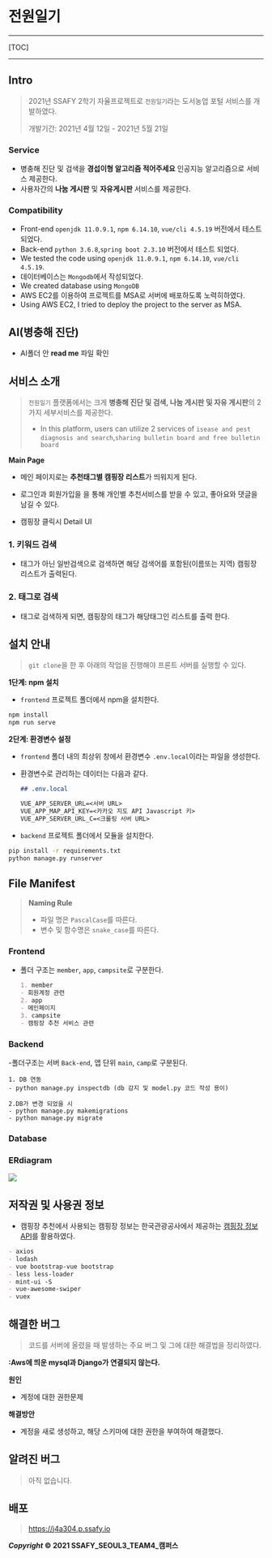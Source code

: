 # 전원일기

---

[TOC]

---



## Intro

> 2021년 SSAFY 2학기 자율프로젝트로 `전원일기`라는 도서농업 포털 서비스를 개발하였다.
>
> 개발기간: 2021년 4월 12일 - 2021년 5월 21일
>

### Service

- 병충해 진단 및 검색을 **경섭이형 알고리즘 적어주세요** 인공지능 알고리즘으로 서비스 제공한다.
- 사용자간의 **나눔 게시판** 및 **자유게시판** 서비스를 제공한다.

### Compatibility

- Front-end `openjdk 11.0.9.1`, `npm 6.14.10`, `vue/cli 4.5.19` 버전에서 테스트되었다.
- Back-end `python 3.6.8`,`spring boot 2.3.10` 버전에서 테스트 되었다.
- We tested the code using `openjdk 11.0.9.1`, `npm 6.14.10`, `vue/cli 4.5.19`.
- 데이터베이스는 `Mongodb`에서 작성되었다.
- We created database using `MongoDB`
- AWS EC2를 이용하여 프로젝트를  MSA로 서버에 배포하도록 노력히하였다.
- Using AWS EC2, I tried to deploy the project to the server as MSA.

## AI(병충해 진단)
- AI폴더 안 **read me** 파일 확인

## 서비스 소개

> `전원일기` 플랫폼에서는 크게 **병충해 진단 및 검색, 나눔 게시판 및 자유 게시판**의 2가지 세부서비스를 제공한다.
>
> - In this platform, users can utilize 2 services of `isease and pest diagnosis and search`,`sharing bulletin board and free bulletin board`

**Main Page**

- 메인 페이지로는 **추천태그별 캠핑장 리스트**가 띄워지게 된다.



- 로그인과 회원가입을 을 통해 개인별 추천서비스를 받을 수 있고, 좋아요와 댓글을 남길 수 있다.














- 캠핑장 클릭시 Detail UI








### 1. 키워드 검색

- 태그가 아닌 일반검색으로 검색하면 해당 검색어를 포함된(이름또는 지역) 캠핑장 리스트가 출력된다.





### 2. 태그로 검색

- 태그로 검색하게 되면, 캠핑장의 태그가 해당태그인 리스트를 출력 한다.





## 설치 안내

> `git clone`을 한 후 아래의 작업을 진행해야 프론트 서버를 실행할 수 있다.

**1단계: npm 설치**

- `frontend` 프로젝트 폴더에서 npm을 설치한다.

```bash
npm install
npm run serve
```

**2단계: 환경변수 설정**

- `frontend` 폴더 내의 최상위 창에서 환경변수 `.env.local`이라는 파일을 생성한다.

- 환경변수로 관리하는 데이터는 다음과 같다.

  ```markdown
  ## .env.local
  
  VUE_APP_SERVER_URL=<서버 URL>
  VUE_APP_MAP_API_KEY=<카카오 지도 API Javascript 키>
  VUE_APP_SERVER_URL_C=<크롤링 서버 URL>
  ```
  
- `backend` 프로젝트 폴더에서 모듈을 설치한다.
```bash
pip install -r requirements.txt
python manage.py runserver
```

> 


## File Manifest

>**Naming Rule**
>
>- 파일 명은 `PascalCase`를 따른다.
>- 변수 및 함수명은 `snake_case`를 따른다.

### Frontend

- 폴더 구조는 `member`, `app`, `campsite`로 구분한다.

  ```markdown
  1. member
  - 회원계정 관련
  2. app
  - 메인페이지
  3. campsite
  - 캠핑장 추천 서비스 관련

### Backend


 -폴더구조는 서버 `Back-end`, 앱 단위 `main`, `camp`로 구분된다.
 
    
    1. DB 연동
    - python manage.py inspectdb (db 감지 및 model.py 코드 작성 용이)
        
    2.DB가 변경 되었을 시
    - python manage.py makemigrations
    - python manage.py migrate



### Database

### ERdiagram
![](Docs/img/erd.png)



## 저작권 및 사용권 정보

- 캠핑장 추천에서 사용되는 캠핑장 정보는 한국관광공사에서 제공하는 [캠핑장 정보 API]( http://api.visitkorea.or.kr/openapi/service/rest/GoCamping/basedList)를 활용하였다.


```markdown
- axios
- lodash
- vue bootstrap-vue bootstrap
- less less-loader
- mint-ui -S
- vue-awesome-swiper
- vuex
```



## 해결한 버그

> 코드를 서버에 올렸을 때 발생하는 주요 버그 및 그에 대한 해결법을 정리하였다.

**:Aws에 띄운 mysql과 Django가 연결되지 않는다.**

**원인**

- 계정에 대한 권한문제

**해결방안**

- 계정을 새로 생성하고, 해당 스키마에 대한 권한을 부여하여 해결했다.



## 알려진 버그

> 아직 없습니다.



## 배포


> https://j4a304.p.ssafy.io







***Copyright* © 2021 SSAFY_SEOUL3_TEAM4_캠퍼스**

